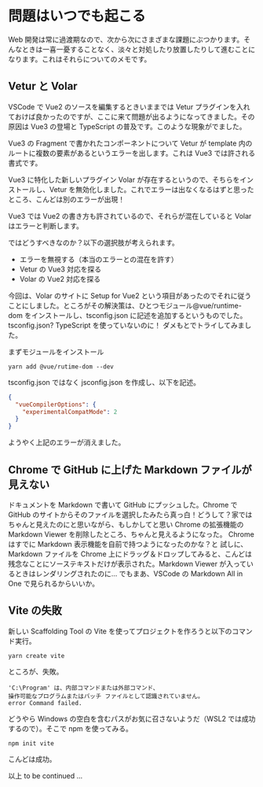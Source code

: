 # 問題はいつでも起こる

Web 開発は常に過渡期なので、次から次にさまざまな課題にぶつかります。そんなときは一喜一憂することなく、淡々と対処したり放置したりして進むことになります。これはそれらについてのメモです。

## Vetur と Volar

VSCode で Vue2 のソースを編集するときいままでは Vetur プラグインを入れておけば良かったのですが、ここに来て問題が出るようになってきました。その原因は Vue3 の登場と TypeScript の普及です。このような現象がでました。

Vue3 の Fragment で書かれたコンポーネントについて Vetur が template 内のルートに複数の要素があるというエラーを出します。これは Vue3 では許される書式です。

Vue3 に特化した新しいプラグイン Volar が存在するというので、そちらをインストールし、Vetur を無効化しました。これでエラーは出なくなるはずと思ったところ、こんどは別のエラーが出現！

Vue3 では Vue2 の書き方も許されているので、それらが混在していると Volar はエラーと判断します。

ではどうすべきなのか？以下の選択肢が考えられます。

- エラーを無視する（本当のエラーとの混在を許す）
- Vetur の Vue3 対応を探る
- Volar の Vue2 対応を探る

今回は、Volar のサイトに Setup for Vue2 という項目があったのでそれに従うことにしました。ところがその解決策は、ひとつモジュール@vue/runtime-dom をインストールし、tsconfig.json に記述を追加するというものでした。tsconfig.json? TypeScript を使っていないのに！
ダメもとでトライしてみました。

まずモジュールをインストール

```shell
yarn add @vue/rutime-dom --dev
```

tsconfig.json ではなく jsconfig.json を作成し、以下を記述。

```json
{
  "vueCompilerOptions": {
    "experimentalCompatMode": 2
  }
}
```

ようやく上記のエラーが消えました。

## Chrome で GitHub に上げた Markdown ファイルが見えない

ドキュメントを Markdown で書いて GitHub にプッシュした。Chrome で GitHub のサイトからそのファイルを選択したみたら真っ白！どうして？家ではちゃんと見えたのにと思いながら、もしかしてと思い Chrome の拡張機能の Markdown Viewer を削除したところ、ちゃんと見えるようになった。
Chrome はすでに Markdown 表示機能を自前で持つようになったのかな？と
試しに、Markdown ファイルを Chrome 上にドラッグ＆ドロップしてみると、こんどは残念なことにソーステキストだけが表示された。Markdown Viewer が入っているときはレンダリングされたのに... でもまあ、VSCode の Markdown All in One で見られるからいいか。

## Vite の失敗

新しい Scaffolding Tool の Vite を使ってプロジェクトを作ろうと以下のコマンド実行。

```shell
yarn create vite
```

ところが、失敗。

```
'C:\Program' は、内部コマンドまたは外部コマンド、
操作可能なプログラムまたはバッチ ファイルとして認識されていません。
error Command failed.
```

どうやら Windows の空白を含むパスがお気に召さないようだ（WSL2 では成功するので）。そこで npm を使ってみる。

```
npm init vite
```

こんどは成功。

以上 to be continued ...
